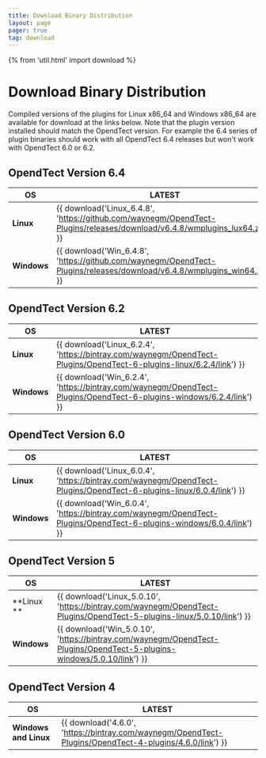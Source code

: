 ```yaml
---
title: Download Binary Distribution
layout: page 
pager: true
tag: download
---
```


{% from 'util.html' import download %}

# Download Binary Distribution

Compiled versions of the plugins for Linux x86_64 and Windows x86_64 are available for download at the links below. Note that the plugin  version installed should match the OpendTect version. For example the 6.4 series of plugin binaries should work with all OpendTect 6.4 releases but won't work with OpendTect 6.0 or 6.2.

## OpendTect Version 6.4
| OS | LATEST |
|---|---|
| **Linux** | {{ download('Linux_6.4.8', 'https://github.com/waynegm/OpendTect-Plugins/releases/download/v6.4.8/wmplugins_lux64.zip') }} |
| **Windows** | {{ download('Win_6.4.8', 'https://github.com/waynegm/OpendTect-Plugins/releases/download/v6.4.8/wmplugins_win64.zip') }} |


## OpendTect Version 6.2
| OS | LATEST |
|---|---|
| **Linux** | {{ download('Linux_6.2.4', 'https://bintray.com/waynegm/OpendTect-Plugins/OpendTect-6-plugins-linux/6.2.4/link') }} |
| **Windows** |  {{ download('Win_6.2.4', 'https://bintray.com/waynegm/OpendTect-Plugins/OpendTect-6-plugins-windows/6.2.4/link') }} |

## OpendTect Version 6.0
| OS | LATEST |
|---|---|
| **Linux** | {{ download('Linux_6.0.4', 'https://bintray.com/waynegm/OpendTect-Plugins/OpendTect-6-plugins-linux/6.0.4/link') }} |
| **Windows** | {{ download('Win_6.0.4', 'https://bintray.com/waynegm/OpendTect-Plugins/OpendTect-6-plugins-windows/6.0.4/link') }} |

## OpendTect Version 5
| OS | LATEST |
|---|---|
| **Linux **| {{ download('Linux_5.0.10', 'https://bintray.com/waynegm/OpendTect-Plugins/OpendTect-5-plugins-linux/5.0.10/link') }} |
| **Windows** | {{ download('Win_5.0.10', 'https://bintray.com/waynegm/OpendTect-Plugins/OpendTect-5-plugins-windows/5.0.10/link') }} |

## OpendTect Version 4
| OS | LATEST |
|---|---|
| **Windows and Linux**| {{ download('4.6.0', 'https://bintray.com/waynegm/OpendTect-Plugins/OpendTect-4-plugins/4.6.0/link') }} |

